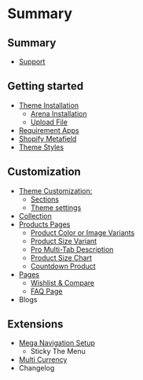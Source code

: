 # Summary

## Summary

* [Support](summary/support.md)

## Getting started

* [Theme Installation](README.md)
  * [Arena Installation](arena-installation.md)
  * [Upload File](upload-file.md)
* [Requirement Apps](app.md)
* [Shopify Metafield](shopify-metafield.md)
* [Theme Styles](change-theme-styles.md)

## Customization

* [Theme Customization:](theme-customization.md)
  * [Sections](sections.md)
  * [Theme settings](theme-settings.md)
* [Collection](collection.md)
* [Products Pages](products.md)
  * [Product Color or Image Variants](products/product-color-variant.md)
  * [Product Size Variant](products/product-quantity-selector.md)
  * [Pro Multi-Tab Description](products/product-multi-tab-description.md)
  * [Product Size Chart](sizechart.md)
  * [Countdown Product](products/countdown-product.md)
* [Pages](pages.md)
  * [Wishlist & Compare](pages/wishlist.md)
  * [FAQ Page](pages/faq-page.md)
* Blogs

## Extensions

* [Mega Navigation Setup](extensions/mega-navigation-setup.md)
  * Sticky The Menu
* [Multi Currency](summary/currency.md)
* Changelog

